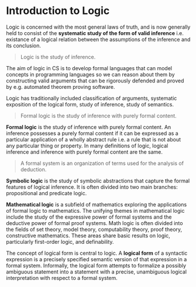 # Introduction to Logic


Logic is concerned with the most general laws of truth, and is now generally held to consist of the __systematic study of the form of valid inference__ i.e. existance of a logical relation between the assumptions of the inference and its conclusion.

> Logic is the study of inference.

The aim of logic in CS is to develop formal languages that can model concepts in programming languages so we can reason about them by constructing valid arguments that can be rigorously defended and proved by e.g. automated theorem proving software.

Logic has traditionally included classification of arguments, systematic exposition of the logical form, study of inference, study of semantics.

> Formal logic is the study of inference with purely formal content.

**Formal logic** is the study of inference with purely formal content. An inference possesses a purely formal content if it can be expressed as a particular application of a wholly abstract rule i.e. a rule that is not about any particular thing or property. In many definitions of logic, logical inference and inference with purely formal content are the same.

> A formal system is an organization of terms used for the analysis of deduction.

**Symbolic logic** is the study of symbolic abstractions that capture the formal features of logical inference. It is often divided into two main branches: propositional and predicate logic.

**Mathematical logic** is a subfield of mathematics exploring the applications of formal logic to mathematics. The unifying themes in mathematical logic include the study of the expressive power of formal systems and the deductive power of formal proof systems. Math logic is often divided into the fields of set theory, model theory, computability theory, proof theory, constructive mathematics. These areas share basic results on logic, particularly first-order logic, and definability.


The concept of logical form is central to logic. A **logical form** of a syntactic expression is a precisely specified semantic version of that expression in a formal system. Informally, the logical form attempts to formalize a possibly ambiguous statement into a statement with a precise, unambiguous logical interpretation with respect to a formal system.
